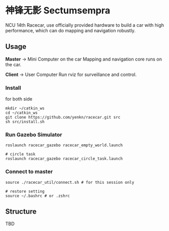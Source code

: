# 神锋无影 Sectumsempra

NCU 14th Racecar, use officially provided hardware to build a car with high performance, which can do mapping and navigation robustly.

## Usage
**Master** -> Mini Computer on the car
Mapping and navigation core runs on the car.

**Client** -> User Computer
Run rviz for surveillance and control.



### Install

for both side

```shell
mkdir ~/catkin_ws
cd ~/catkin_ws
git clone https://github.com/yenkn/racecar.git src
sh src/install.sh
```



### Run Gazebo Simulator

```shell
roslaunch racecar_gazebo racecar_empty_world.launch

# circle task
roslaunch racecar_gazebo racecar_circle_task.launch
```



### Connect to master

```shell
source ./racecar_util/connect.sh # for this session only

# restore setting
source ~/.bashrc # or .zshrc
```




## Structure

TBD